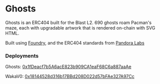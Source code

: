 # Ghosts

Ghosts is an ERC404 built for the Blast L2. 690 ghosts roam Pacman's maze, each with upgradable artwork that is rendered on-chain with SVG HTML.

Built using [Foundry](https://book.getfoundry.sh/), and the ERC404 standards from [Pandora Labs](https://github.com/Pandora-Labs-Org)

### Deployments

Ghosts: [0x1fDeacf7b5A6acE823b909CA1eaF68C6a887aaAe](https://blastscan.io/address/0x1fdeacf7b5a6ace823b909ca1eaf68c6a887aaae)

WakaV0: [0x18144528d316b17BBd208D022d57bFAe327A97Cc](https://blastscan.io/address/0x18144528d316b17bbd208d022d57bfae327a97cc)